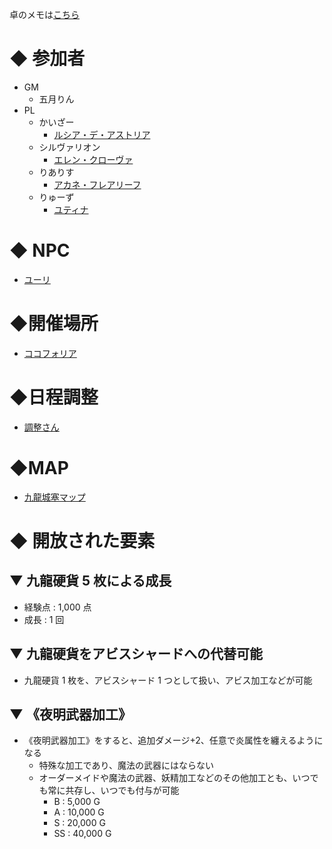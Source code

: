 卓のメモは[こちら](/TheRestlessCityOfKowloon/memo.md)

# ◆ 参加者
- GM
  - 五月りん
- PL
  - かいざー
    - [ルシア・デ・アストリア](https://trpg.x0.com/ytsheet2/sw2.5?id=kE8XaC&v1>)
  - シルヴァリオン
    - [エレン・クローヴァ](https://trpg.x0.com/ytsheet2/sw2.5/?id=DsMEXo)
  - りありす
    - [アカネ・フレアリーフ](https://trpg.x0.com/ytsheet2/sw2.5/?id=CpDFR2)
  - りゅーず
    - [ユティナ](https://trpg.x0.com/ytsheet2/sw2.5/?id=uLSYzp)
# ◆ NPC
- [ユーリ](https://trpg.x0.com/ytsheet2/sw2.5/?id=Ya8Udo)
# ◆開催場所
- [ココフォリア](https://ccfolia.com/rooms/IDWt9yOj1)
# ◆日程調整
- [調整さん](https://chouseisan.com/s?h=7c81ae07e55545b0baefe6a8ecccc2b5)
# ◆MAP
- [九龍城塞マップ](https://docs.google.com/spreadsheets/d/1Sge9AZEJw7i-XSrFZQYc8BxFgdprQ0uoL-oijxtVY88/edit?usp=sharing)

# ◆ 開放された要素
## ▼ 九龍硬貨 5 枚による成長
- 経験点 : 1,000 点
- 成長 : 1 回

## ▼ 九龍硬貨をアビスシャードへの代替可能
- 九龍硬貨 1 枚を、アビスシャード 1 つとして扱い、アビス加工などが可能
## ▼ 《夜明武器加工》
- 《夜明武器加工》をすると、追加ダメージ+2、任意で炎属性を纏えるようになる
  - 特殊な加工であり、魔法の武器にはならない
  - オーダーメイドや魔法の武器、妖精加工などのその他加工とも、いつでも常に共存し、いつでも付与が可能
    - B : 5,000 G
    - A : 10,000 G
    - S : 20,000 G
    - SS : 40,000 G
